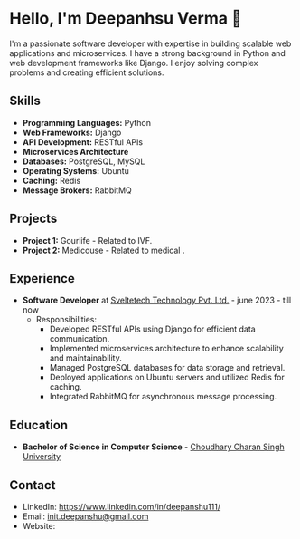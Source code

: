 # Hello, I'm Deepanhsu Verma 👋

I'm a passionate software developer with expertise in building scalable web applications and microservices. I have a strong background in Python and web development frameworks like Django. I enjoy solving complex problems and creating efficient solutions.

## Skills

- **Programming Languages:** Python
- **Web Frameworks:** Django
- **API Development:** RESTful APIs
- **Microservices Architecture**
- **Databases:** PostgreSQL, MySQL
- **Operating Systems:** Ubuntu
- **Caching:** Redis
- **Message Brokers:** RabbitMQ

## Projects

- **Project 1:** Gourlife - Related to IVF.
- **Project 2:** Medicouse - Related to medical .

## Experience

- **Software Developer** at [Sveltetech Technology Pvt. Ltd.](https://www.sveltetech.com/) - june 2023 - till now
  - Responsibilities:
    - Developed RESTful APIs using Django for efficient data communication.
    - Implemented microservices architecture to enhance scalability and maintainability.
    - Managed PostgreSQL databases for data storage and retrieval.
    - Deployed applications on Ubuntu servers and utilized Redis for caching.
    - Integrated RabbitMQ for asynchronous message processing.

## Education

- **Bachelor of Science in Computer Science** - [Choudhary Charan Singh University](https://www.ccsuniversity.ac.in/)

## Contact

- LinkedIn: https://www.linkedin.com/in/deepanshu111/
- Email: init.deepanshu@gmail.com
- Website: 
